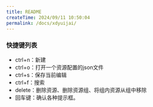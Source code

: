 ```yaml
---
title: README
createTime: 2024/09/11 10:50:04
permalink: /docs/xdyuijai/
---
```

### 快捷键列表

* ctrl+n：新建
* ctrl+o：打开一个资源配置的json文件
* ctrl+s：保存当前编辑
* ctrl+f：搜索
* delete：删除资源、删除资源组、将组内资源从组中移除
* 回车键：确认各种提示框。
